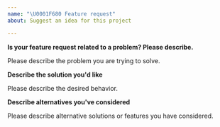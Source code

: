 ```yaml
---
name: "\U0001F680 Feature request"
about: Suggest an idea for this project

---
```


<!--
Thank you for suggesting an idea to make Node.js better.

Please fill in as much of the template below as you're able.
-->

**Is your feature request related to a problem? Please describe.**

Please describe the problem you are trying to solve.

**Describe the solution you'd like**

Please describe the desired behavior.

**Describe alternatives you've considered**

Please describe alternative solutions or features you have considered.
